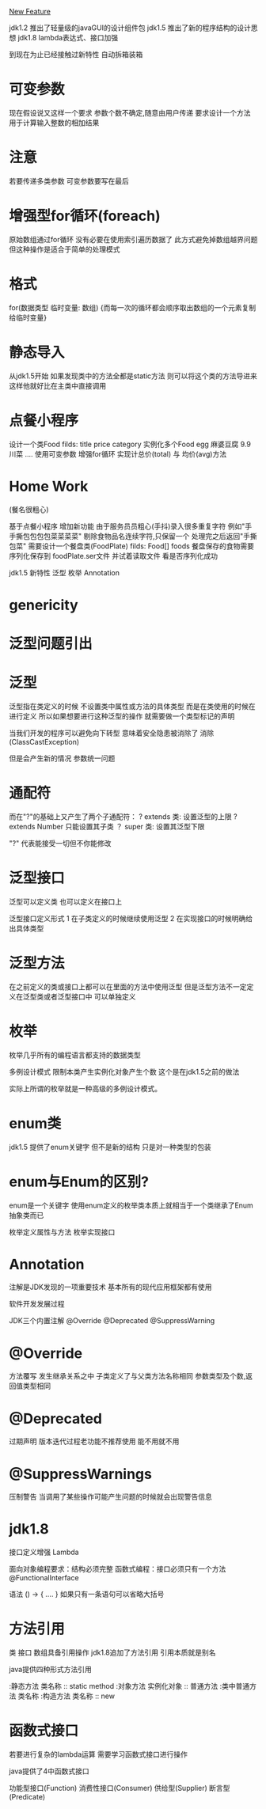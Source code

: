 [New Feature](/#2)

jdk1.2 推出了轻量级的javaGUI的设计组件包
jdk1.5 推出了新的程序结构的设计思想
jdk1.8 lambda表达式、接口加强

到现在为止已经接触过新特性
自动拆箱装箱

# 可变参数

现在假设说又这样一个要求
参数个数不确定,随意由用户传递
要求设计一个方法
用于计算输入整数的相加结果

# 注意

若要传递多类参数
可变参数要写在最后

# 增强型for循环(foreach)

原始数组通过for循环
没有必要在使用索引遍历数据了
此方式避免掉数组越界问题
但这种操作是适合于简单的处理模式

# 格式

for(数据类型 临时变量: 数组)
{而每一次的循环都会顺序取出数组的一个元素复制给临时变量}

# 静态导入

从jdk1.5开始
如果发现类中的方法全都是static方法
则可以将这个类的方法导进来
这样他就好比在主类中直接调用

# 点餐小程序

设计一个类Food filds: title price category
实例化多个Food egg 麻婆豆腐 9.9 川菜 ....
使用可变参数  增强for循环 实现计总价(total) 与 均价(avg)方法

# Home Work
(餐名很粗心)

基于点餐小程序 增加新功能
由于服务员员粗心(手抖)录入很多重复字符
例如"手手撕包包包包菜菜菜菜"
剔除食物品名连续字符,只保留一个
处理完之后返回"手撕包菜"
需要设计一个餐盘类(FoodPlate) filds: Food[] foods
餐盘保存的食物需要序列化保存到 foodPlate.ser文件
并试着读取文件 看是否序列化成功

jdk1.5 新特性 
泛型 枚举 Annotation

# genericity

# 泛型问题引出

# 泛型

泛型指在类定义的时候
不设置类中属性或方法的具体类型
而是在类使用的时候在进行定义
所以如果想要进行这种泛型的操作
就需要做一个类型标记的声明

当我们开发的程序可以避免向下转型
意味着安全隐患被消除了
消除(ClassCastException)

但是会产生新的情况
参数统一问题

# 通配符

而在"?"的基础上又产生了两个子通配符：
 ? extends 类: 设置泛型的上限
    ? extends Number 只能设置其子类 
 ？ super 类: 设置其泛型下限

"?" 代表能接受一切但不你能修改

# 泛型接口

泛型可以定义类
也可以定义在接口上

泛型接口定义形式
1 在子类定义的时候继续使用泛型
2 在实现接口的时候明确给出具体类型

# 泛型方法

在之前定义的类或接口上都可以在里面的方法中使用泛型
但是泛型方法不一定定义在泛型类或者泛型接口中
可以单独定义

# 枚举

枚举几乎所有的编程语言都支持的数据类型

多例设计模式
限制本类产生实例化对象产生个数
这个是在jdk1.5之前的做法

实际上所谓的枚举就是一种高级的多例设计模式。

# enum类

jdk1.5 提供了enum关键字
但不是新的结构 只是对一种类型的包装

# enum与Enum的区别?

enum是一个关键字
使用enum定义的枚举类本质上就相当于一个类继承了Enum抽象类而已

枚举定义属性与方法
枚举实现接口

# Annotation

注解是JDK发现的一项重要技术
基本所有的现代应用框架都有使用

软件开发发展过程

JDK三个内置注解
@Override  @Deprecated @SuppressWarning

# @Override

方法覆写
发生继承关系之中
子类定义了与父类方法名称相同
参数类型及个数,返回值类型相同

# @Deprecated

过期声明
版本迭代过程老功能不推荐使用
能不用就不用

# @SuppressWarnings

压制警告
当调用了某些操作可能产生问题的时候就会出现警告信息

# jdk1.8 

接口定义增强
Lambda

面向对象编程要求：结构必须完整
函数式编程：接口必须只有一个方法 
@FunctionalInterface

语法 () -> { .... }
如果只有一条语句可以省略大括号

# 方法引用

类 接口 数组具备引用操作
jdk1.8追加了方法引用
引用本质就是别名

java提供四种形式方法引用

:静态方法 类名称 :: static method
:对象方法 实例化对象 :: 普通方法
:类中普通方法 类名称 
:构造方法 类名称 :: new

# 函数式接口

若要进行复杂的lambda运算
需要学习函数式接口进行操作

java提供了4中函数式接口

功能型接口(Function)
消费性接口(Consumer)
供给型(Supplier)
断言型(Predicate)
